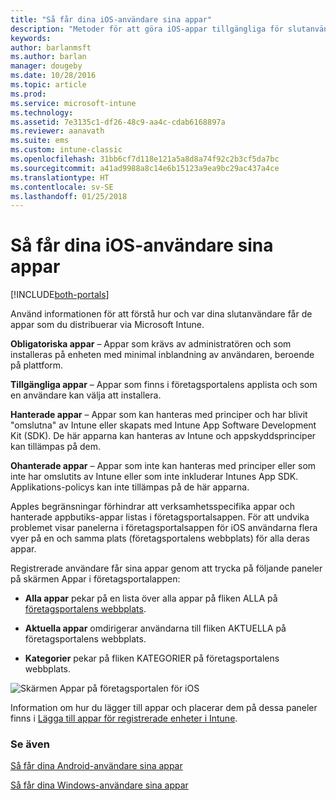 ```yaml
---
title: "Så får dina iOS-användare sina appar"
description: "Metoder för att göra iOS-appar tillgängliga för slutanvändare"
keywords: 
author: barlanmsft
ms.author: barlan
manager: dougeby
ms.date: 10/28/2016
ms.topic: article
ms.prod: 
ms.service: microsoft-intune
ms.technology: 
ms.assetid: 7e3135c1-df26-48c9-aa4c-cdab6168897a
ms.reviewer: aanavath
ms.suite: ems
ms.custom: intune-classic
ms.openlocfilehash: 31bb6cf7d118e121a5a8d8a74f92c2b3cf5da7bc
ms.sourcegitcommit: a41ad9988a8c14e6b15123a9ea9bc29ac437a4ce
ms.translationtype: HT
ms.contentlocale: sv-SE
ms.lasthandoff: 01/25/2018
---
```

# <a name="how-your-ios-users-get-their-apps"></a>Så får dina iOS-användare sina appar

[!INCLUDE[both-portals](./includes/note-for-both-portals.md)]

Använd informationen för att förstå hur och var dina slutanvändare får de appar som du distribuerar via Microsoft Intune.

**Obligatoriska appar** – Appar som krävs av administratören och som installeras på enheten med minimal inblandning av användaren, beroende på plattform.

**Tillgängliga appar** – Appar som finns i företagsportalens applista och som en användare kan välja att installera.

**Hanterade appar** – Appar som kan hanteras med principer och har blivit "omslutna" av Intune eller skapats med Intune App Software Development Kit (SDK). De här apparna kan hanteras av Intune och appskyddsprinciper kan tillämpas på dem.

**Ohanterade appar** – Appar som inte kan hanteras med principer eller som inte har omslutits av Intune eller som inte inkluderar Intunes App SDK. Applikations-policys kan inte tillämpas på de här apparna.

Apples begränsningar förhindrar att verksamhetsspecifika appar och hanterade appbutiks-appar listas i företagsportalsappen. För att undvika problemet visar panelerna i företagsportalsappen för iOS användarna flera vyer på en och samma plats (företagsportalens webbplats) för alla deras appar.

Registrerade användare får sina appar genom att trycka på följande paneler på skärmen Appar i företagsportalappen:

- **Alla appar** pekar på en lista över alla appar på fliken ALLA på [företagsportalens webbplats](https://portal.manage.microsoft.com).

- **Aktuella appar** omdirigerar användarna till fliken AKTUELLA på företagsportalens webbplats.

- **Kategorier** pekar på fliken KATEGORIER på företagsportalens webbplats.


![Skärmen Appar på företagsportalen för iOS](./media/ios-cp-app-main-apps-screen.png)

Information om hur du lägger till appar och placerar dem på dessa paneler finns i [Lägga till appar för registrerade enheter i Intune](/intune-classic/deploy-use/add-apps-for-mobile-devices-in-microsoft-intune.md).

### <a name="see-also"></a>Se även
[Så får dina Android-användare sina appar](end-user-apps-android.md)

[Så får dina Windows-användare sina appar](end-user-apps-windows.md)
